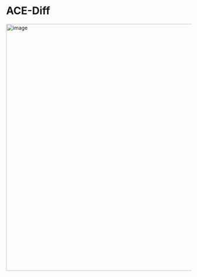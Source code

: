# ACE-Diff


<img width="1218" height="673" alt="image" src="https://github.com/user-attachments/assets/6bf2097b-bb4f-4267-bea1-78f79203bb97" />

